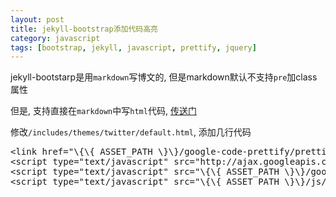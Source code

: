 ```yaml
---
layout: post
title: jekyll-bootstrap添加代码高亮
category: javascript
tags: [bootstrap, jekyll, javascript, prettify, jquery]
---
```


jekyll-bootstarp是用`markdown`写博文的, 但是markdown默认不支持`pre`加class属性

但是, 支持直接在`markdown`中写`html`代码, [传送门](http://daringfireball.net/projects/markdown/syntax#html)

修改`/includes/themes/twitter/default.html`, 添加几行代码

<pre class="prettyprint linenums">
&lt;link href="\{\{ ASSET_PATH \}\}/google-code-prettify/prettify.css" rel="stylesheet" type="text/css" media="all"&gt;
&lt;script type="text/javascript" src="http://ajax.googleapis.com/ajax/libs/jquery/1.7.2/jquery.min.js"&gt;&lt;/script&gt;
&lt;script type="text/javascript" src="\{\{ ASSET_PATH \}\}/google-code-prettify/prettify.js"&gt;&lt;/script&gt;
&lt;script type="text/javascript" src="\{\{ ASSET_PATH \}\}/js/application.js"&gt;&lt;/script&gt;
</pre>
